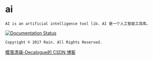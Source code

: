 # ai

`AI is an artificial intelligence tool lib. AI 是一个人工智能工具库。`

[![Documentation Status](https://readthedocs.org/projects/ai-cn/badge/?version=latest)](http://ai-cn.readthedocs.io/zh_CN/latest/?badge=latest)

`Copyright © 2017 Rain. All Rights Reserved. `

[樱落清璃-Decalogue的 CSDN 博客](https://www.decalogue.cn)

